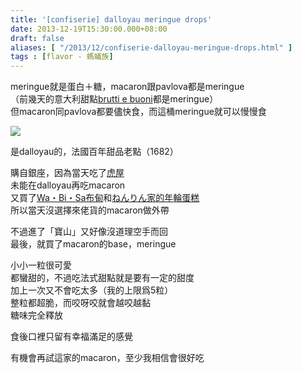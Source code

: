 ```yaml
---
title: '[confiserie] dalloyau meringue drops'
date: 2013-12-19T15:30:00.000+08:00
draft: false
aliases: [ "/2013/12/confiserie-dalloyau-meringue-drops.html" ]
tags : [flavor - 螞蟻族]
---
```


meringue就是蛋白＋糖，macaron跟pavlova都是meringue  
（前幾天的意大利甜點[brutti e buoni](https://hidie.net/pasticceriaveniani/)都是meringue）  
但macaron同pavlova都要儘快食，而這桶meringue就可以慢慢食  

![](/images/dalloyaudrops.jpg)

是dalloyau的，法國百年甜品老點（1682）  
  
購自銀座，因為當天吃了[虎屋](https://hidie.net/tokyo3i/)  
未能在dalloyau再吃macaron  
又買了[Wa・Bi・Sa布甸](https://hidie.net/tokyo3l/)和[ねんりん家的年輪蛋糕](https://hidie.net/tokyo3m/)  
所以當天沒選擇來佬貨的macaron做外帶  
  
不過進了「寶山」又好像沒道理空手而回  
最後，就買了macaron的base，meringue  
  
小小一粒很可愛  
都蠻甜的，不過吃法式甜點就是要有一定的甜度  
加上一次又不會吃太多（我的上限爲5粒）  
整粒都超脆，而咬呀咬就會越咬越黏  
糖味完全釋放  
  
食後口裡只留有幸福滿足的感覺  
  
  
有機會再試這家的macaron，至少我相信會很好吃
